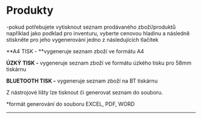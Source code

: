 # Produkty

-pokud potřebujete vytisknout seznam prodávaného zboží/produktů například jako podklad pro inventuru, vyberte cenovou hladinu a následně stiskněte pro jeho vygenerování jedno z následujících tlačítek

**A4 TISK - **vygeneruje seznam zboží ve formátu A4

**ÚZKÝ TISK -** vygeneruje seznam zboží ve formátu úzkého tisku pro 58mm tiskárnu

**BLUETOOTH TISK -** vygeneruje seznam zboží na BT tiskárnu

Z nástrojové lišty lze tisknout či generovat seznam do souboru.

\*formát generování do souboru EXCEL, PDF, WORD

---

